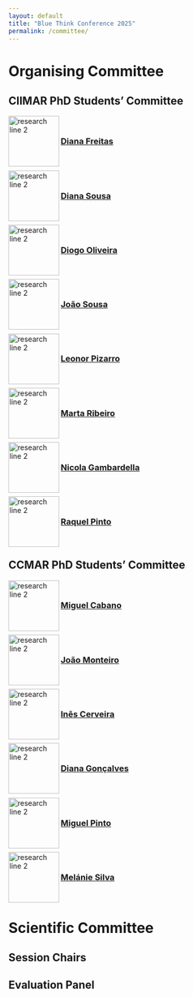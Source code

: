 ```yaml
---
layout: default
title: "Blue Think Conference 2025"
permalink: /committee/
---
```

# Organising Committee
## CIIMAR PhD Students’ Committee
<img src="https://phdcommitee.github.io/btc2025//assets/images/Diana_Freitas.png" alt="research line 2" align="left" width="100" height="100">
&nbsp; &nbsp; <h3><a href="https://www.ciimar.up.pt/pt-pt/members/diana-catarina-antunes-da-silva-freitas/">Diana Freitas</a></h3>

&nbsp;

<img src="https://phdcommitee.github.io/btc2025//assets/images/Diana_Sousa.png" alt="research line 2" align="left" width="100" height="100">
&nbsp; &nbsp; <h3><a href="https://www.ciimar.up.pt/pt-pt/members/diana-sousa/">Diana Sousa</a></h3>

&nbsp;


<img src="https://phdcommitee.github.io/btc2025//assets/images/Diogo_Olivera.png" alt="research line 2" align="left" width="100" height="100">
&nbsp; &nbsp; <h3><a href="https://www.ciimar.up.pt/pt-pt/members/diogo-oliveira/">Diogo Oliveira</a></h3>

&nbsp;


<img src="https://phdcommitee.github.io/btc2025//assets/images/Joao_Sousa.png" alt="research line 2" align="left" width="100" height="100">
&nbsp; &nbsp; <h3><a href="https://www.ciimar.up.pt/pt-pt/members/diogo-oliveira/">João Sousa</a></h3>

&nbsp;


<img src="https://phdcommitee.github.io/btc2025//assets/images/Leonor_Pizarro.png" alt="research line 2" align="left" width="100" height="100">
&nbsp; &nbsp; <h3><a href="https://www.ciimar.up.pt/pt-pt/members/leonor-pizarro/">Leonor Pizarro</a></h3>

&nbsp;


<img src="https://phdcommitee.github.io/btc2025//assets/images/Marta_Ribeiro.png" alt="research line 2" align="left" width="100" height="100">
&nbsp; &nbsp; <h3><a href="https://www.ciimar.up.pt/pt-pt/members/marta-ribeiro/">Marta Ribeiro</a></h3>

&nbsp;


<img src="https://phdcommitee.github.io/btc2025//assets/images/Nicola_Gambardella.jpg" alt="research line 2" align="left" width="100" height="100">
&nbsp; &nbsp; <h3><a href="https://becarios.fundacionlacaixa.org/en/nicola-gambardella--B006487">Nicola Gambardella</a></h3>

&nbsp;


<img src="https://phdcommitee.github.io/btc2025//assets/images/Raquel_Pinto.png" alt="research line 2" align="left" width="100" height="100">
&nbsp; &nbsp; <h3><a href="https://www.ciimar.up.pt/pt-pt/members/raquel-pinto/">Raquel Pinto</a></h3>

&nbsp;

## CCMAR PhD Students’ Committee
<img src="https://phdcommitee.github.io/btc2025//assets/images/Miguel_Cabano.png" alt="research line 2" align="left" width="100" height="100">
&nbsp; &nbsp; <h3><a href="https://ccmar.ualg.pt/users/mcabano">Miguel Cabano</a></h3>

&nbsp;

<img src="https://phdcommitee.github.io/btc2025//assets/images/Joao_Monteiro.png" alt="research line 2" align="left" width="100" height="100">
&nbsp; &nbsp; <h3><a href="https://ccmar.ualg.pt/users/jnmonteiro">João Monteiro</a></h3>

&nbsp;


<img src="https://phdcommitee.github.io/btc2025//assets/images/Ines_Cerveira.png" alt="research line 2" align="left" width="100" height="100">
&nbsp; &nbsp; <h3><a href="https://ccmar.ualg.pt/users/imcerveira">Inês Cerveira</a></h3>

&nbsp;


<img src="https://phdcommitee.github.io/btc2025//assets/images/Diana_Goncalves.png" alt="research line 2" align="left" width="100" height="100">
&nbsp; &nbsp; <h3><a href="https://ccmar.ualg.pt/users/dsgoncalves">Diana Gonçalves</a></h3>

&nbsp;


<img src="https://phdcommitee.github.io/btc2025//assets/images/Miguel_Pinto.png" alt="research line 2" align="left" width="100" height="100">
&nbsp; &nbsp; <h3><a href="https://ccmar.ualg.pt/users/mfpinto">Miguel Pinto</a></h3>

&nbsp;


<img src="https://phdcommitee.github.io/btc2025//assets/images/Melanie_Silva.png" alt="research line 2" align="left" width="100" height="100">
&nbsp; &nbsp; <h3><a href="https://ccmar.ualg.pt/users/mvsilva">Melánie Silva</a></h3>

&nbsp;

# Scientific Committee
## Session Chairs

## Evaluation Panel

